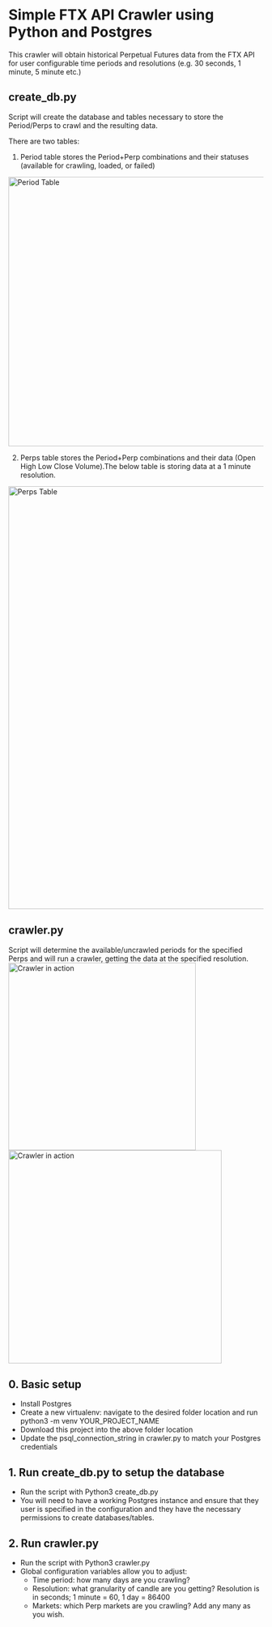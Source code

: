 # Simple FTX API Crawler using Python and Postgres

This crawler will obtain historical Perpetual Futures data from the FTX API for user configurable time periods and resolutions (e.g. 30 seconds, 1 minute, 5 minute etc.)

## create_db.py
Script will create the database and tables necessary to store the Period/Perps to crawl and the resulting data.

There are two tables: 

1) Period table stores the Period+Perp combinations and their statuses (available for crawling, loaded, or failed)

<img width="532" alt="Period Table" src="https://user-images.githubusercontent.com/100279323/156532934-7da86f71-88d9-4d6f-a6d8-e7089d8acb6e.png">

2) Perps table stores the Period+Perp combinations and their data (Open High Low Close Volume).The below table is storing data at a 1 minute resolution.
 
<img width="835" alt="Perps Table" src="https://user-images.githubusercontent.com/100279323/156532946-8ff97e31-cd6f-40a8-8733-5156740ea570.png">

## crawler.py
Script will determine the available/uncrawled periods for the specified Perps and will run a crawler, getting the data at the specified resolution.
<img width="370" alt="Crawler in action" src="https://user-images.githubusercontent.com/100279323/156554181-5acbae94-28bb-4946-9a94-50dad4d2d6bc.png">
<img width="421" alt="Crawler in action" src="https://user-images.githubusercontent.com/100279323/156536452-e968535c-75d7-43d8-9f5a-8b52be4c93a4.png">

## 0. Basic setup
- Install Postgres
- Create a new virtualenv: navigate to the desired folder location and run python3 -m venv YOUR_PROJECT_NAME
- Download this project into the above folder location
- Update the psql_connection_string in crawler.py to match your Postgres credentials

## 1. Run create_db.py to setup the database
- Run the script with Python3 create_db.py
- You will need to have a working Postgres instance and ensure that they user is specified in the configuration and they have the necessary permissions to create databases/tables.

## 2. Run crawler.py
- Run the script with Python3 crawler.py
- Global configuration variables allow you to adjust:
  - Time period: how many days are you crawling?
  - Resolution: what granularity of candle are you getting? Resolution is in seconds; 1 minute = 60,  1 day = 86400
  - Markets: which Perp markets are you crawling? Add any many as you wish.



